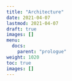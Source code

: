 ```yaml
---
title: "Architecture"
date: 2021-04-07
lastmod: 2021-04-07
draft: true
images: []
menu:
  docs:
    parent: "prologue"
weight: 1020
toc: true
images: []
---
```



